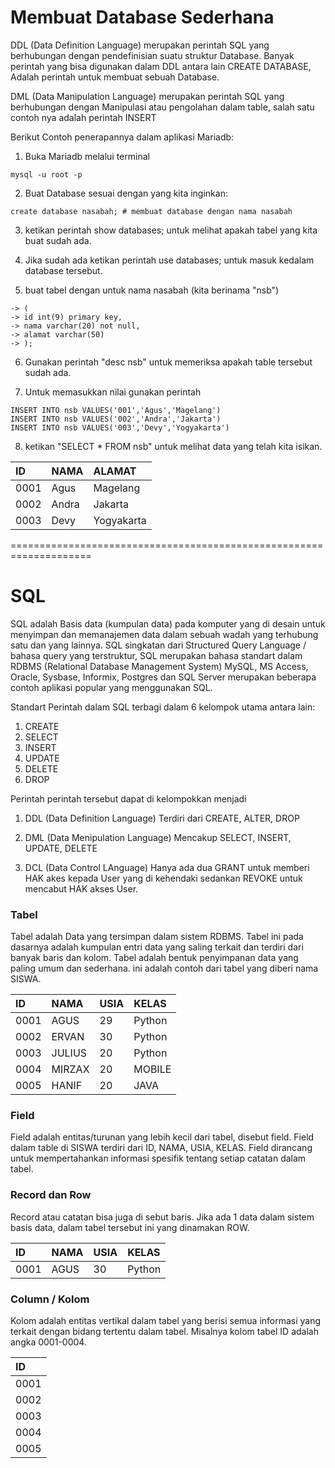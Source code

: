 # Membuat Database Sederhana

DDL (Data Definition Language) merupakan perintah SQL yang berhubungan dengan
pendefinisian suatu struktur Database. Banyak perintah yang bisa digunakan dalam
DDL antara lain CREATE DATABASE, Adalah perintah untuk membuat sebuah Database.

DML (Data Manipulation Language) merupakan perintah SQL yang berhubungan dengan
Manipulasi atau pengolahan dalam table, salah satu contoh nya adalah perintah
INSERT

Berikut Contoh penerapannya dalam aplikasi Mariadb:

1. Buka Mariadb melalui terminal
```
mysql -u root -p
```
2. Buat Database sesuai dengan yang kita inginkan:
```
create database nasabah; # membuat database dengan nama nasabah
```
3. ketikan perintah show databases; untuk melihat apakah tabel yang kita buat
sudah ada.

4. Jika sudah ada ketikan perintah use databases; untuk masuk kedalam database
tersebut.

5. buat tabel dengan untuk nama nasabah (kita berinama "nsb")
```
-> (
-> id int(9) primary key,
-> nama varchar(20) not null,
-> alamat varchar(50)
-> );
```
6. Gunakan perintah "desc nsb" untuk memeriksa apakah table tersebut sudah ada.

7. Untuk memasukkan nilai gunakan perintah
```
INSERT INTO nsb VALUES('001','Agus','Magelang')
INSERT INTO nsb VALUES('002','Andra','Jakarta')
INSERT INTO nsb VALUES('003','Devy','Yogyakarta')

```
8. ketikan "SELECT * FROM nsb" untuk melihat data yang telah kita isikan.

| ID     | NAMA   | ALAMAT    |
| :----- | :----- | :------   |
| 0001   | Agus   | Magelang  |
| 0002   | Andra  | Jakarta   |
| 0003   | Devy   | Yogyakarta|

====================================================================

# SQL

SQL adalah Basis data (kumpulan data) pada komputer yang di desain untuk menyimpan
dan memanajemen data dalam sebuah wadah yang terhubung satu dan yang lainnya.
SQL singkatan dari Structured Query Language / bahasa query yang terstruktur, SQL
merupakan bahasa standart dalam RDBMS (Relational Database Management System)
MySQL, MS Access, Oracle, Sysbase, Informix, Postgres dan SQL Server merupakan
beberapa contoh aplikasi popular yang menggunakan SQL.

Standart Perintah dalam SQL terbagi dalam 6 kelompok utama antara lain:

1. CREATE
2. SELECT
3. INSERT
4. UPDATE
5. DELETE
6. DROP

Perintah perintah tersebut dapat di kelompokkan menjadi

1. DDL (Data Definition Language)
Terdiri dari CREATE, ALTER, DROP

2. DML (Data Menipulation Language)
Mencakup SELECT, INSERT, UPDATE, DELETE

3. DCL (Data Control LAnguage)
Hanya ada dua GRANT untuk memberi HAK akes kepada User yang di kehendaki sedankan
REVOKE untuk mencabut HAK akses User.

### Tabel
Tabel adalah Data yang tersimpan dalam sistem RDBMS. Tabel ini pada dasarnya
adalah kumpulan entri data yang saling terkait dan terdiri dari banyak baris
dan kolom. Tabel adalah bentuk penyimpanan data yang paling umum dan sederhana.
ini adalah contoh dari tabel yang diberi nama SISWA.

| ID      | NAMA       | USIA   | KELAS  |
| :-------| :--------  | :------| :----- |
| 0001    | AGUS       | 29     | Python |
| 0002    | ERVAN      | 30     | Python |
| 0003    | JULIUS     | 20     | Python |
| 0004    | MIRZAX     | 20     | MOBILE |
| 0005    | HANIF      | 20     | JAVA   |

### Field
Field adalah entitas/turunan yang lebih kecil dari tabel, disebut field. Field
dalam table di SISWA terdiri dari ID, NAMA, USIA, KELAS. Field dirancang untuk
mempertahankan informasi spesifik tentang setiap catatan dalam tabel.

### Record dan Row
Record atau catatan bisa juga di sebut baris. Jika ada 1 data dalam sistem
basis data, dalam tabel tersebut ini yang dinamakan ROW.

| ID    | NAMA   | USIA | KELAS |
| :-----| :----- | :--- | :---- |
| 0001  | AGUS   | 30   | Python|

### Column / Kolom
Kolom adalah entitas vertikal dalam tabel yang berisi semua informasi yang
terkait dengan bidang tertentu dalam tabel. Misalnya kolom tabel ID adalah
angka 0001-0004.

| ID      |
| :-------|
| 0001    |
| 0002    |
| 0003    |
| 0004    |
| 0005    |
